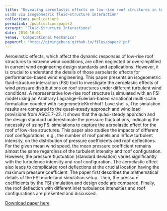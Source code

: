 ```yaml
---
title: "Revealing aeroelastic effects on low-rise roof structures in turbulent
winds via isogeometric fluid–structure interaction"
collection: publications
permalink: /publication/paper2
excerpt: 'Fluid-Structure Interactions'
date: 2010-10-01
venue: 'Computational Mechanics'
paperurl: 'http://qimingzhuce.github.io/files/paper2.pdf'
---
```

Aeroelastic effects, which affect the dynamic responses of low-rise roof structures to extreme wind conditions, are often
neglected or oversimplified in current wind engineering design standards and applications. However, it is crucial to understand
the details of those aeroelastic effects for performance-based wind engineering. This paper presents an isogeometric
fluid–structure interaction (FSI) tool to investigate the aeroelastic effects of wind pressure distributions on roof structures
under different turbulent wind conditions. A representative low-rise roof structure is simulated with an FSI model using an
Arbitrary Lagrange-Eulerian-based variational multi-scale formulation coupled with isogeometricKirchhoff-Love shells. The
simulation results are compared to the quasi-steady approach and wind load provisions from ASCE 7-22. It shows that the
quasi-steady approach and the design standard underestimate the pressure fluctuations, indicating the necessity of using FSI
simulations to capture the aeroelastic effect for the roof of low-rise structures. This paper also studies the impacts of different
roof configurations, e.g., the number of roof panels and inflow turbulent intensity, on the distribution of pressure coefficients
and roof deflections. For the given mean wind speed, the mean pressure coefficient remains almost the same regardless of
the turbulent intensity and roof configuration. However, the pressure fluctuation (standard deviation) varies significantly with
the turbulence intensity and roof configuration. The aeroelastic effect also leads to complicated roof deflections at the crucial
location having the maximum pressure coefficient. The paper first describes the mathematical details of the FSI model
and simulation setup. Then, the pressure coefficients by the FSI simulation and design code are compared. Finally, the roof
deflection with different inlet turbulence intensities and roof configurations are presented and discussed.

[Download paper here](http://qimingzhuce.github.io/files/paper2.pdf)
